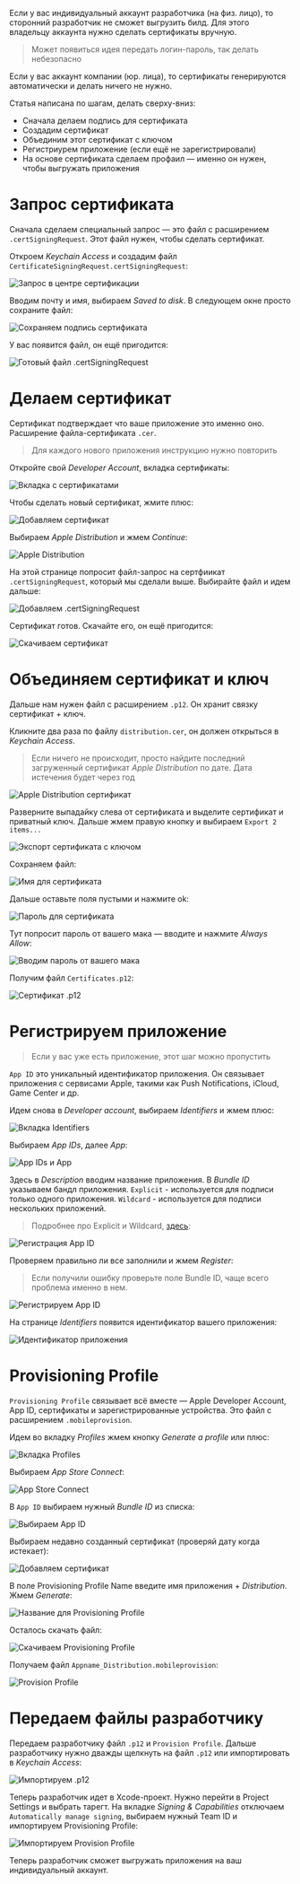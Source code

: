 Если у вас индивидуальный аккаунт разработчика (на физ. лицо), то сторонний разработчик не сможет выгрузить билд. Для этого владельцу аккаунта нужно сделать сертификаты вручную.

> Может появиться идея передать логин-пароль, так делать небезопасно

Если у вас аккаунт компании (юр. лица), то сертификаты генерируются автоматически и делать ничего не нужно.

Статья написана по шагам, делать сверху-вниз:
- Сначала делаем подпись для сертификата
- Создадим сертификат
- Объединим этот сертификат с ключом
- Регистриурем приложение (если ещё не зарегистрировали)
- На основе сертификата сделаем профаил — именно он нужен, чтобы выгружать приложения

# Запрос сертификата

Сначала сделаем специальный запрос — это файл с расширением `.certSigningRequest`. Этот файл нужен, чтобы сделать сертификат.

Откроем *Keychain Access* и создадим файл `CertificateSigningRequest.certSigningRequest`:

![Запрос в центре сертификации](https://cdn.sparrowcode.io/tutorials/cert-and-profile-for-personal-developer-account/keychain-request.png)

Вводим почту и имя, выбираем *Saved to disk*. В следующем окне просто сохраните файл:

![Сохраняем подпись сертификата](https://cdn.sparrowcode.io/tutorials/cert-and-profile-for-personal-developer-account/keychain-sert-info.png?v=2)

У вас появится файл, он ещё пригодится:

![Готовый файл `.certSigningRequest`](https://cdn.sparrowcode.io/tutorials/cert-and-profile-for-personal-developer-account/keychain-sert-created.png?v=2)

# Делаем сертификат

Сертификат подтверждает что ваше приложение это именно оно. Расширение файла-сертификата `.cer`.

> Для каждого нового приложения инструкцию нужно повторить

Откройте свой *Developer Account*, вкладка сертификаты:

![Вкладка с сертификатами](https://cdn.sparrowcode.io/tutorials/cert-and-profile-for-personal-developer-account/main-sert.png)

Чтобы сделать новый сертификат, жмите плюс:

![Добавляем сертификат](https://cdn.sparrowcode.io/tutorials/cert-and-profile-for-personal-developer-account/add-sert.png)

Выбираем *Apple Distribution* и жмем *Continue*:

![Apple Distribution](https://cdn.sparrowcode.io/tutorials/cert-and-profile-for-personal-developer-account/new-sert.png)

На этой странице попросит файл-запрос на сертфиикат `.certSigningRequest`, который мы сделали выше. Выбирайте файл и идем дальше:

![Добавляем `.certSigningRequest`](https://cdn.sparrowcode.io/tutorials/cert-and-profile-for-personal-developer-account/select-new-sert.png)

Сертификат готов. Скачайте его, он ещё пригодится:

![Скачиваем сертификат](https://cdn.sparrowcode.io/tutorials/cert-and-profile-for-personal-developer-account/download-sert.png)

# Объединяем сертификат и ключ

Дальше нам нужен файл с расширением `.p12`. Он хранит связку сертификат + ключ.

Кликните два раза по файлу `distribution.cer`, он должен открыться в *Keychain Access*.

> Если ничего не происходит, просто найдите последний загруженный сертификат *Apple Distribution* по дате. Дата истечения будет через год

![Apple Distribution сертификат](https://cdn.sparrowcode.io/tutorials/cert-and-profile-for-personal-developer-account/distribution-sert.png)

Разверните выпадайку слева от сертификата и выделите сертификат и приватный ключ. Дальше жмем правую кнопку и выбираем `Export 2 items...`

![Экспорт сертификата с ключом](https://cdn.sparrowcode.io/tutorials/cert-and-profile-for-personal-developer-account/export-distribution-sert.png)

Сохраняем файл:

![Имя для сертификата](https://cdn.sparrowcode.io/tutorials/cert-and-profile-for-personal-developer-account/create-sert-p12.png)

Дальше оставьте поля пустыми и нажмите ok:

![Пароль для сертификата](https://cdn.sparrowcode.io/tutorials/cert-and-profile-for-personal-developer-account/sert-p12-non-pass.png)

Тут попросит пароль от вашего мака — вводите и нажмите *Always Allow*:

![Вводим пароль от вашего мака](https://cdn.sparrowcode.io/tutorials/cert-and-profile-for-personal-developer-account/sert-p12-system-pass.png)

Получим файл `Certificates.p12`:

![Сертификат .p12](https://cdn.sparrowcode.io/tutorials/cert-and-profile-for-personal-developer-account/save-sert-p12.png)

# Регистрируем приложение

> Если у вас уже есть приложение, этот шаг можно пропустить

`App ID` это уникальный идентификатор приложения. Он связывает приложения с сервисами Apple, такими как Push Notifications, iCloud, Game Center и др.

Идем снова в *Developer account*, выбираем *Identifiers* и жмем плюс:

![Вкладка Identifiers](https://cdn.sparrowcode.io/tutorials/cert-and-profile-for-personal-developer-account/identifiers.png)

Выбираем *App IDs*, далее *App*:

![App IDs и App](https://cdn.sparrowcode.io/tutorials/cert-and-profile-for-personal-developer-account/register-identifier-app-id.png)

Здесь в *Description* вводим название приложения. В *Bundle ID* указываем бандл приложения. `Explicit` - используется для подписи только одного приложения. `Wildcard` - используется для подписи нескольких приложений.

> Подробнее про Explicit и Wildcard, [здесь](https://developer.apple.com/library/archive/qa/qa1713/_index.html):

![Регистрация App ID](https://cdn.sparrowcode.io/tutorials/cert-and-profile-for-personal-developer-account/register-app-id.png)

Проверяем правильно ли все заполнили и жмем *Register*:

> Если получили ошибку проверьте поле Bundle ID, чаще всего проблема именно в нем.

![Регистрируем App ID](https://cdn.sparrowcode.io/tutorials/cert-and-profile-for-personal-developer-account/end-register-app-id.png)

На странице *Identifiers* появится идентификатор вашего приложения:

![Идентификатор приложения](https://cdn.sparrowcode.io/tutorials/cert-and-profile-for-personal-developer-account/identifiers-list.png)

# Provisioning Profile

`Provisioning Profile` связывает всё вместе — Apple Developer Account, App ID, сертификаты и зарегистрированные устройства. Это файл с расширением `.mobileprovision`.

Идем во вкладку *Profiles* жмем кнопку *Generate a profile* или плюс:

![Вкладка Profiles](https://cdn.sparrowcode.io/tutorials/cert-and-profile-for-personal-developer-account/profiles.png)

Выбираем *App Store Connect*:

![App Store Connect](https://cdn.sparrowcode.io/tutorials/cert-and-profile-for-personal-developer-account/new-profile.png)

В `App ID` выбираем нужный *Bundle ID* из списка:

![Выбираем App ID](https://cdn.sparrowcode.io/tutorials/cert-and-profile-for-personal-developer-account/generate-profile-app-id.png)

Выбираем недавно созданный сертификат (проверяй дату когда истекает):

![Добавляем сертификат](https://cdn.sparrowcode.io/tutorials/cert-and-profile-for-personal-developer-account/generate-profile-select-sert.png)

В поле Provisioning Profile Name введите имя приложения + *Distribution*. Жмем *Generate*:

![Название для Provisioning Profile](https://cdn.sparrowcode.io/tutorials/cert-and-profile-for-personal-developer-account/generate-profile-name.png)

Осталось скачать файл:

![Скачиваем Provisioning Profile](https://cdn.sparrowcode.io/tutorials/cert-and-profile-for-personal-developer-account/download-profile.png)

Получаем файл `Appname_Distribution.mobileprovision`:

![Provision Profile](https://cdn.sparrowcode.io/tutorials/cert-and-profile-for-personal-developer-account/created-profile.png)

# Передаем файлы разработчику

Передаем разработчику файл `.p12` и `Provision Profile`. Дальше разработчику нужно дважды щелкнуть на файл `.p12` или импортировать в *Keychain Access*:

![Импортируем `.p12`](https://cdn.sparrowcode.io/tutorials/cert-and-profile-for-personal-developer-account/add-p12.png)

Теперь разработчик идет в Xcode-проект. Нужно перейти в Project Settings и выбрать тарегт. На вкладке *Signing & Capabilities* отключаем `Automatically manage signing`, выбираем нужный Team ID и импортируем Provisioning Profile:

![Импортируем Provision Profile](https://cdn.sparrowcode.io/tutorials/cert-and-profile-for-personal-developer-account/add-profile-xcode.png)

Теперь разработчик сможет выгружать приложения на ваш индивидуальный аккаунт.
